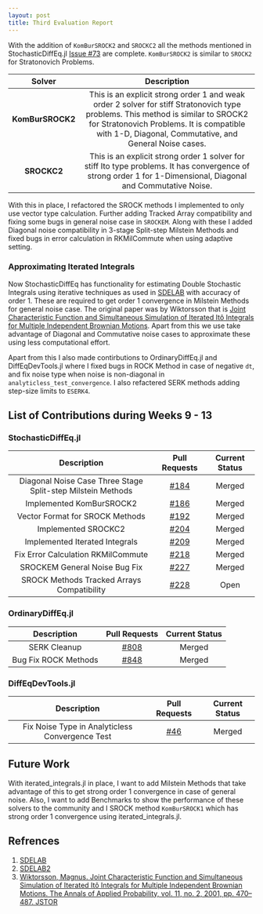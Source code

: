 ```yaml
---
layout: post
title: Third Evaluation Report
---
```


With the addition of `KomBurSROCK2` and `SROCKC2` all the methods mentioned in StochasticDiffEq.jl [Issue #73](https://github.com/JuliaDiffEq/StochasticDiffEq.jl/issues/73) are complete. `KomBurSROCK2` is similar to `SROCK2` for Stratonovich Problems.

| Solver | Description |
|:--------------:|:--------:|
| **KomBurSROCK2** | This is an explicit strong order 1 and weak order 2 solver for stiff Stratonovich type problems. This method is similar to SROCK2 for Stratonovich Problems. It is compatible with 1-D, Diagonal, Commutative, and General Noise cases. |
| **SROCKC2** | This is an explicit strong order 1 solver for stiff Ito type problems. It has convergence of strong order 1 for 1-Dimensional, Diagonal and Commutative Noise. |

With this in place, I refactored the SROCK methods I implemented to only use vector type calculation. Further adding Tracked Array compatibility and fixing some bugs in general noise case in `SROCKEM`. Along with these I added Diagonal noise compatibility in 3-stage Split-step Milstein Methods and fixed bugs in error calculation in RKMilCommute when using adaptive setting.

### Approximating Iterated Integrals
Now StochasticDiffEq has functionality for estimating Double Stochastic Integrals using iterative techniques as used in [SDELAB](https://doi.org/10.1016/j.cam.2006.05.037) with accuracy of order 1. These are required to get order 1 convergence in Milstein Methods for general noise case. The original paper was by Wiktorsson that is [Joint Characteristic Function and Simultaneous Simulation of Iterated Itô Integrals for Multiple Independent Brownian Motions](https://www.jstor.org/stable/2667257). Apart from this we use take advantage of Diagonal and Commutative noise cases to approximate these using less computational effort.

Apart from this I also made contirbutions to OrdinaryDiffEq.jl and DiffEqDevTools.jl where I fixed bugs in ROCK Method in case of negative `dt`, and fix noise type when noise is non-diagonal in `analyticless_test_convergence`. I also refactered SERK methods adding step-size limits to `ESERK4`.

## List of Contributions during Weeks 9 - 13

### StochasticDiffEq.jl

| Description | Pull Requests | Current Status |
|:--------------:|:--------:|:----------:|
| Diagonal Noise Case Three Stage Split-step Milstein Methods | [#184](https://github.com/JuliaDiffEq/StochasticDiffEq.jl/pull/184) | Merged |
| Implemented KomBurSROCK2 | [#186](https://github.com/JuliaDiffEq/StochasticDiffEq.jl/pull/186) | Merged |
| Vector Format for SROCK Methods | [#192](https://github.com/JuliaDiffEq/StochasticDiffEq.jl/pull/192) | Merged |
| Implemented SROCKC2 | [#204](https://github.com/JuliaDiffEq/StochasticDiffEq.jl/pull/204) | Merged |
| Implemented Iterated Integrals | [#209](https://github.com/JuliaDiffEq/StochasticDiffEq.jl/pull/209) | Merged |
| Fix Error Calculation RKMilCommute | [#218](https://github.com/JuliaDiffEq/StochasticDiffEq.jl/pull/218) | Merged |
| SROCKEM General Noise Bug Fix | [#227](https://github.com/JuliaDiffEq/StochasticDiffEq.jl/pull/227) | Merged |
| SROCK Methods Tracked Arrays Compatibility | [#228](https://github.com/JuliaDiffEq/StochasticDiffEq.jl/pull/228) | Open |

### OrdinaryDiffEq.jl

| Description | Pull Requests | Current Status |
|:--------------:|:--------:|:----------:|
| SERK Cleanup | [#808](https://github.com/JuliaDiffEq/OrdinaryDiffEq.jl/pull/808) | Merged |
| Bug Fix ROCK Methods | [#848](https://github.com/JuliaDiffEq/OrdinaryDiffEq.jl/pull/848) | Merged |

### DiffEqDevTools.jl

| Description | Pull Requests | Current Status |
|:--------------:|:--------:|:----------:|
| Fix Noise Type in Analyticless Convergence Test | [#46](https://github.com/JuliaDiffEq/DiffEqDevTools.jl/pull/46) | Merged |


## Future Work
With iterated_integrals.jl in place, I want to add Milstein Methods that take advantage of this to get strong order 1 convergence in case of general noise. Also, I want to add Benchmarks to show the performance of these solvers to the community and I SROCK method `KomBurSROCK1` which has strong order 1 convergence using iterated_integrals.jl.

## Refrences
   1. [SDELAB](https://doi.org/10.1016/j.cam.2006.05.037)
   2. [SDELAB2](https://github.com/tonyshardlow/SDELAB2)
   3. [Wiktorsson, Magnus. Joint Characteristic Function and Simultaneous Simulation of Iterated Itô Integrals for Multiple Independent Brownian Motions. The Annals of Applied Probability, vol. 11, no. 2, 2001, pp. 470–487. JSTOR](www.jstor.org/stable/2667257)

